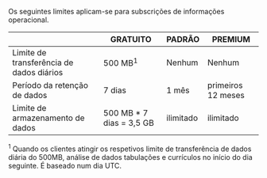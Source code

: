 <properties
   pageTitle="Tabela de limites de informações operacionais avançada"
   description="Descreve os limites de sistema do informações operacional."
   services="operational-insights"
   documentationCenter="NA"
   authors="bandersmsft"
   manager="jwhit"
   editor="" />
<tags
   ms.service="operational-insights"
   ms.devlang="NA"
   ms.topic="article"
   ms.tgt_pltfrm="NA"
   ms.workload="TBD"
   ms.date="07/01/2015"
   ms.author="banders" />


Os seguintes limites aplicam-se para subscrições de informações operacional.


|   |GRATUITO|PADRÃO|PREMIUM|
|---|---|---|---|
|Limite de transferência de dados diários|500 MB<sup>1</sup>|Nenhum|Nenhum|
|Período da retenção de dados|7 dias|1 mês|primeiros 12 meses|
|Limite de armazenamento de dados|500 MB * 7 dias = 3,5 GB|ilimitado|ilimitado|


<sup>1</sup> Quando os clientes atingir os respetivos limite de transferência de dados diária do 500MB, análise de dados tabulações e currículos no início do dia seguinte. É baseado num dia UTC.
